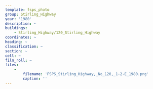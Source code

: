```yaml
---
template: fsps_photo
group: Stirling_Highway
year: '1980'
description: ~
buildings:
    - Stirling_Highway/120_Stirling_Highway
coordinates: ~
heading: ~
classification: ~
section: ~
cell: ~
film_roll: ~
files:
    -
        filename: 'FSPS_Stirling_Highway,_No_120,_1-2-E_1980.png'
        caption: ''
---
```

